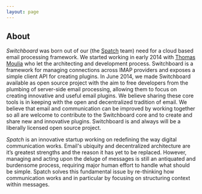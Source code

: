 ```yaml
---
layout: page
---
```


## About

*Switchboard* was born out of our (the [Spatch](http://spatch.co)
team) need for a cloud based email processing framework. We started
working in early 2014 with [Thomas Moulia](http://pocketknife.io) who
let the architecting and development process. Switchboard is a
framework for managing connections across IMAP providers and exposes a
simple client API for creating plugins. In June 2014, we made
Switchboard available as open source project with the aim to free
developers from the plumbing of server-side email processing, allowing
them to focus on creating innovative and useful email plugins. We
believe sharing these core tools is in keeping with the open and
decentralized tradition of email. We believe that email and
communication can be improved by working together so all are welcome
to contribute to the Switchboard core and to create and share new and
innovative plugins. Switchboard is and always will be a liberally
licensed open source project.

*Spatch* is an innovative startup working on redefining the way digital
communication works. Email's ubiquity and decentralized architecture
are it’s greatest strengths and the reason it has yet to be
replaced. However, managing and acting upon the deluge of messages is
still an antiquated and burdensome process, requiring major human
effort to handle what should be simple. Spatch solves this fundamental
issue by re-thinking how communication works and in particular by
focusing on structuring context within messages.
